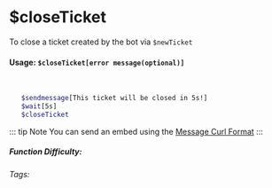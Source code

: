 # $closeTicket
To close a ticket created by the bot via `$newTicket`


#### Usage: `$closeTicket[error message(optional)]`
<br/>

```sh
   $sendmessage[This ticket will be closed in 5s!]
   $wait[5s]
   $closeTicket
```
::: tip Note
You can send an embed using the [Message Curl Format](../CodeReferences/ref.message_curl_format.md)
:::

##### Function Difficulty: <Badge type="tip" text="Easy" vertical="middle" /> 
###### Tags: <Badge type="tip" text="ticket" vertical="middle" /> <Badge type="tip" text="close" vertical="middle" />